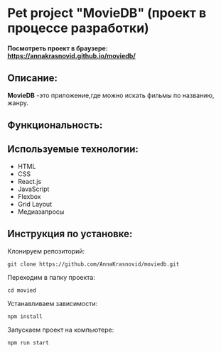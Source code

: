 # Pet project "MovieDB" (проект в процессе разработки)

#### Посмотреть проект в браузере: https://annakrasnovid.github.io/moviedb/

## Описание:
**MovieDB** -это приложение,где можно искать фильмы по названию, жанру.

## Функциональность:


## Используемые технологии:
* HTML
* CSS
* React.js
* JavaScript
* Flexbox
* Grid Layout
* Медиазапросы

## Инструкция по установке:
Клонируем репозиторий:
```
git clone https://github.com/AnnaKrasnovid/moviedb.git
```
Переходим в папку проекта:
```
cd movied
```
Устанавливаем зависимости:
```
npm install
```
Запускаем проект на компьютере:
```
npm run start
```


